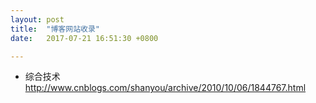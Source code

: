 ```yaml
---
layout: post
title:  "博客网站收录"
date:   2017-07-21 16:51:30 +0800

---
```

* 综合技术
http://www.cnblogs.com/shanyou/archive/2010/10/06/1844767.html



